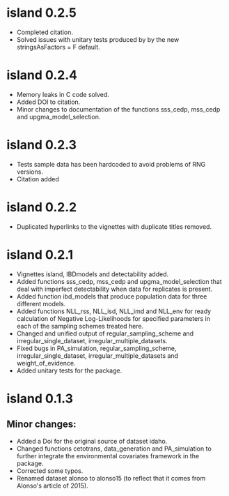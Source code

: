 # island 0.2.5
* Completed citation.
* Solved issues with unitary tests produced by by the new stringsAsFactors = F default. 

# island 0.2.4
* Memory leaks in C code solved.
* Added DOI to citation.
* Minor changes to documentation of the functions sss_cedp, mss_cedp and upgma_model_selection.

# island 0.2.3

* Tests sample data has been hardcoded to avoid problems of RNG versions.
* Citation added

# island 0.2.2

* Duplicated hyperlinks to the vignettes with duplicate titles removed.

# island 0.2.1

* Vignettes island, IBDmodels and detectability added.
* Added functions sss_cedp, mss_cedp and upgma_model_selection that deal with imperfect detectability when data for replicates is present. 
* Added function ibd_models that produce population data for three different models.
* Added functions NLL_rss, NLL_isd, NLL_imd and NLL_env for ready calculation of Negative Log-Likelihoods for specified parameters in each of the sampling schemes treated here.
* Changed and unified output of regular_sampling_scheme and irregular_single_dataset, irregular_multiple_datasets.
* Fixed bugs in PA_simulation, regular_sampling_scheme, irregular_single_dataset, irregular_multiple_datasets and weight_of_evidence.
* Added unitary tests for the package.

# island 0.1.3

## Minor changes:
* Added a Doi for the original source of dataset idaho.
* Changed functions cetotrans, data_generation and PA_simulation to further integrate the environmental covariates framework in the package.
* Corrected some typos.
* Renamed dataset alonso to alonso15 (to reflect that it comes from Alonso's article of 2015).
